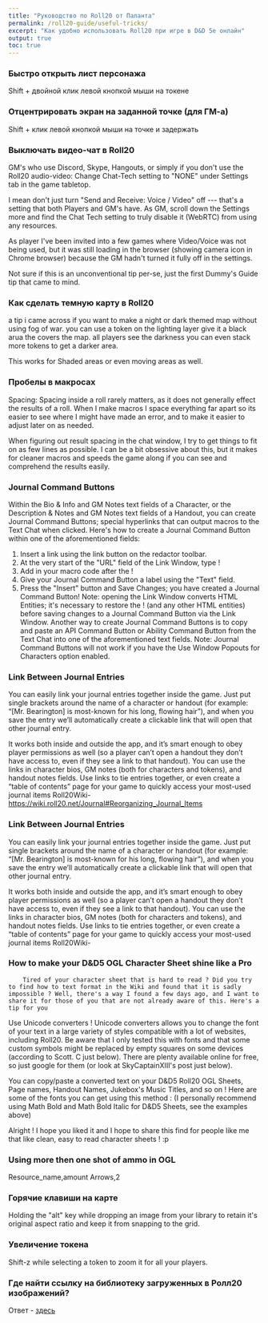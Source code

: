 ```yaml
---
title: "Руководство по Roll20 от Паланта"
permalink: /roll20-guide/useful-tricks/
excerpt: "Как удобно использовать Roll20 при игре в D&D 5e онлайн"
output: true
toc: true
---
```




### Быстро открыть лист персонажа

Shift +  двойной клик левой кнопкой мыши на токене

### Отцентрировать экран на заданной точке (для ГМ-а)

Shift + клик левой кнопкой мыши на точке и задержать

### Выключать видео-чат в Roll20

GM's who use Discord, Skype, Hangouts, or simply if you don't use the Roll20 audio-video: Change Chat-Tech setting to "NONE" under Settings tab in the game tabletop.

I mean don't just turn "Send and Receive: Voice / Video" off --- that's a setting that both Players and GM's have. As GM, scroll down the Settings more and find the Chat Tech setting to truly disable it (WebRTC) from using any resources.

As player I've been invited into a few games where Video/Voice was not being used, but it was still loading in the browser (showing camera icon in Chrome browser) because the GM hadn't turned it fully off in the settings.

Not sure if this is an unconventional tip per-se, just the first Dummy's Guide tip that came to mind.

### Как сделать темную карту в Roll20

a tip i came across if you want to make a night or dark themed map without using fog of war. you can use a token on the lighting layer give it a black arua the covers the map. all players see the darkness you can even stack more tokens to get a darker area.

This works for Shaded areas or even moving areas as well.

### Пробелы в макросах

Spacing: Spacing inside a roll rarely matters, as it does not generally effect the results of a roll. When I make macros I space everything far apart so its easier to see where I might have made an error, and to make it easier to adjust later on as needed.

When figuring out result spacing in the chat window, I try to get things to fit on as few lines as possible. I can be a bit obsessive about this, but it makes for cleaner macros and speeds the game along if you can see and comprehend the results easily.

### Journal Command Buttons

Within the Bio & Info and GM Notes text fields of a Character, or the Description & Notes and GM Notes text fields of a Handout, you can create Journal Command Buttons; special hyperlinks that can output macros to the Text Chat when clicked.
Here's how to create a Journal Command Button within one of the aforementioned fields:
1. Insert a link using the link button on the redactor toolbar.
2. At the very start of the "URL" field of the Link Window, type !&#13;
3. Add in your macro code after the !&#13;
4. Give your Journal Command Button a label using the "Text" field.
5. Press the "Insert" button and Save Changes; you have created a Journal Command Button!
Note: opening the Link Window converts HTML Entities; it's necessary to restore the !&#13; (and any other HTML entities) before saving changes to a Journal Command Button via the Link Window.
Another way to create Journal Command Buttons is to copy and paste an API Command Button or Ability Command Button from the Text Chat into one of the aforementioned text fields.
Note: Journal Command Buttons will not work if you have the Use Window Popouts for Characters option enabled.

### Link Between Journal Entries

You can easily link your journal entries together inside the game. Just put single brackets around the name of a character or handout (for example: “[Mr. Bearington] is most-known for his long, flowing hair”), and when you save the entry we’ll automatically create a clickable link that will open that other journal entry.

It works both inside and outside the app, and it’s smart enough to obey player permissions as well (so a player can’t open a handout they don’t have access to, even if they see a link to that handout). You can use the links in character bios, GM notes (both for characters and tokens), and handout notes fields. Use links to tie entries together, or even create a “table of contents” page for your game to quickly access your most-used journal items Roll20Wiki- https://wiki.roll20.net/Journal#Reorganizing_Journal_Items

### Link Between Journal Entries

You can easily link your journal entries together inside the game. Just put single brackets around the name of a character or handout (for example: “[Mr. Bearington] is most-known for his long, flowing hair”), and when you save the entry we’ll automatically create a clickable link that will open that other journal entry.

It works both inside and outside the app, and it’s smart enough to obey player permissions as well (so a player can’t open a handout they don’t have access to, even if they see a link to that handout). You can use the links in character bios, GM notes (both for characters and tokens), and handout notes fields. Use links to tie entries together, or even create a “table of contents” page for your game to quickly access your most-used journal items Roll20Wiki- 

### How to make your D&D5 OGL Character Sheet shine like a Pro

		Tired of your character sheet that is hard to read ? Did you try to find how to text format in the Wiki and found that it is sadly impossible ? Well, there's a way I found a few days ago, and I want to share it for those of you that are not already aware of this. Here's a tip for you 

Use Unicode converters !
Unicode converters allows you to change the font of your text in a large variety of styles compatible with a lot of websites, including Roll20. Be aware that I only tested this with fonts and that some custom symbols might be replaced by empty squares on some devices (according to Scott. C just below). There are plenty available online for free, so just google for them (or look at SkyCaptainXIII's post just below).
		
You can copy/paste a converted text on your D&D5 Roll20 OGL Sheets, Page names, Handout Names, Jukebox's Music Titles, and so on ! Here are some of the fonts you can get using this method : (I personally recommend using Math Bold and Math Bold Italic for D&D5 Sheets, see the examples above)

Alright ! I hope you liked it and I hope to share this find for people like me that like clean, easy to read character sheets ! :p

### Using more then one shot of ammo in OGL

Resource_name,amount Arrows,2

### Горячие клавиши на карте

Holding the "alt" key while dropping an image from your library to retain it's original aspect ratio and keep it from snapping to the grid. 

### Увеличение токена

Shift-z while selecting a token to zoom it for all your players.

### 

### Где найти ссылку на библиотеку загруженных в Ролл20 изображений? 

Ответ -  [здесь](https://marketplace.roll20.net/library/)
